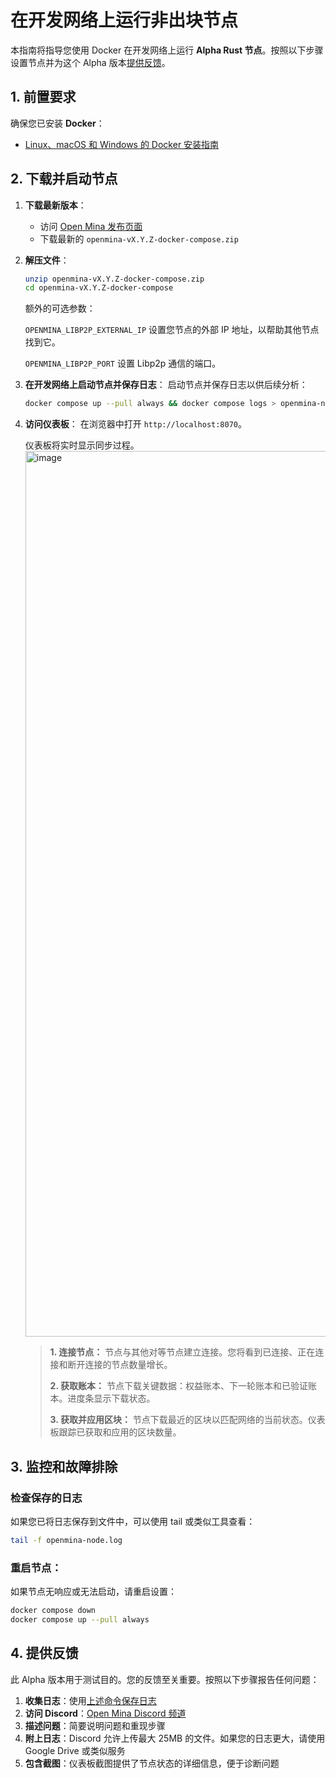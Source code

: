 # 在开发网络上运行非出块节点

本指南将指导您使用 Docker 在开发网络上运行 **Alpha Rust 节点**。按照以下步骤设置节点并为这个 Alpha 版本[提供反馈](#4-提供反馈)。

## 1. 前置要求

确保您已安装 **Docker**：

- [Linux、macOS 和 Windows 的 Docker 安装指南](./docker-installation.md)

## 2. 下载并启动节点

1. **下载最新版本**：

   - 访问 [Open Mina 发布页面](https://github.com/openmina/openmina/releases)
   - 下载最新的 `openmina-vX.Y.Z-docker-compose.zip`

2. **解压文件**：

   ```bash
   unzip openmina-vX.Y.Z-docker-compose.zip
   cd openmina-vX.Y.Z-docker-compose
   ```

   额外的可选参数：

   `OPENMINA_LIBP2P_EXTERNAL_IP` 设置您节点的外部 IP 地址，以帮助其他节点找到它。

   `OPENMINA_LIBP2P_PORT` 设置 Libp2p 通信的端口。

3. **在开发网络上启动节点并保存日志**：
   启动节点并保存日志以供后续分析：

   ```bash
   docker compose up --pull always && docker compose logs > openmina-node.log
   ```

4. **访问仪表板**：
   在浏览器中打开 `http://localhost:8070`。

   仪表板将实时显示同步过程。
   <img width="1417" alt="image" src="https://github.com/user-attachments/assets/d9a5f5b3-522f-479b-9829-37402c63bb98">

   > **1. 连接节点：** 节点与其他对等节点建立连接。您将看到已连接、正在连接和断开连接的节点数量增长。
   >
   > **2. 获取账本：** 节点下载关键数据：权益账本、下一轮账本和已验证账本。进度条显示下载状态。
   >
   > **3. 获取并应用区块：** 节点下载最近的区块以匹配网络的当前状态。仪表板跟踪已获取和应用的区块数量。

## 3. 监控和故障排除

### 检查保存的日志

如果您已将日志保存到文件中，可以使用 tail 或类似工具查看：

```bash
tail -f openmina-node.log
```

### 重启节点：

如果节点无响应或无法启动，请重启设置：

```bash
docker compose down
docker compose up --pull always
```

## 4. 提供反馈

此 Alpha 版本用于测试目的。您的反馈至关重要。按照以下步骤报告任何问题：

1. **收集日志**：使用[上述命令保存日志](#2-下载并启动节点)
2. **访问 Discord**：[Open Mina Discord 频道](https://discord.com/channels/484437221055922177/1290662938734231552/1290667779317305354)
3. **描述问题**：简要说明问题和重现步骤
4. **附上日志**：Discord 允许上传最大 25MB 的文件。如果您的日志更大，请使用 Google Drive 或类似服务
5. **包含截图**：仪表板截图提供了节点状态的详细信息，便于诊断问题
